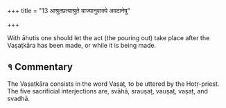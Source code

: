 +++
title = "13 आश्रुतप्रत्याश्रुते याज्यानुवाक्ये अवदानेषु"

+++

With āhutis one should let the act (the pouring out) take place after the Vaṣaṭkāra has been made, or while it is being made.

## १ Commentary

The Vaṣaṭkāra consists in the word Vaṣaṭ, to be uttered by the Hotṛ-priest. The five sacrificial interjections are, svāhā, srauṣaṭ, vauṣaṭ, vaṣaṭ, and svadhā.
